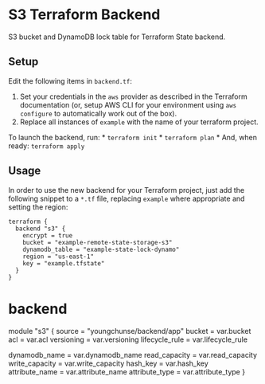 # S3 Terraform Backend
S3 bucket and DynamoDB lock table for Terraform State backend.

## Setup

Edit the following items in `backend.tf`:
1. Set your credentials in the `aws` provider as described in the Terraform documentation (or, setup AWS CLI for your environment using `aws configure` to automatically work out of the box).
2. Replace all instances of `example` with the name of your terraform project.

To launch the backend, run:
    * `terraform init`
    * `terraform plan`
    * And, when ready: `terraform apply`
    
## Usage

In order to use the new backend for your Terraform project, just add the following snippet to a `*.tf` file, replacing `example` where appropriate and setting the region:

    terraform {
      backend "s3" {
        encrypt = true
        bucket = "example-remote-state-storage-s3"
        dynamodb_table = "example-state-lock-dynamo"
        region = "us-east-1"
        key = "example.tfstate"
      }
    }
    


# backend

module "s3" {
  source         = "youngchunse/backend/app"
  bucket         = var.bucket
  acl            = var.acl
  versioning     = var.versioning
  lifecycle_rule = var.lifecycle_rule

  dynamodb_name  = var.dynamodb_name
  read_capacity  = var.read_capacity
  write_capacity = var.write_capacity
  hash_key       = var.hash_key
  attribute_name = var.attribute_name
  attribute_type = var.attribute_type
}
